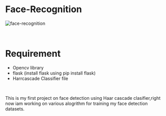 # Face-Recognition

![face-recognition](https://github.com/xyfer17/Face-recognition/blob/master/Annotation%202020-07-16%20163248.png)


<br>
<h1>Requirement</h1>
<ul>
  <li>Opencv library</li>
  <li>flask (install flask using pip install flask)</li>
  <li> Harrcascade Classifier file</li>
</ul>

</br>

This is my first project on face detection using Haar cascade clasifier,right now iam working on various alogrithm for training my face detection datasets.
